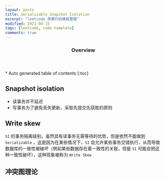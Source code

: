```yaml
---
layout: posts
title: Serializable Snapshot Isolation
excerpt: "leetcode 周赛代码模板整理"
modified: 2021-04-15
tags: [leetcode, code template]
comments: true
---
```


<section id="table-of-contents" class="toc">
  <header>
    <h3>Overview</h3>
  </header>
<div id="drawer" markdown="1">
*  Auto generated table of contents
{:toc}
</div>
</section><!-- /#table-of-contents -->

## Snapshot isolation

- 读事务并不延迟
- 写事务为了避免丢失更新，采取先提交先获胜的原则

## Write skew

`SI` 的事务隔离级别，虽然具有读事务无需等待的优势，但是依然不能做到 `Serializable` ，这是因为在某些情况下，`SI` 会允许某些事务交错执行，从而导致数据库的一致性被破坏（例如某些数据存在着一致性的关联，但是 `SI` 可能会把这种一致性破坏），这种现象被称为 `Write Skew`

## 冲突图理论

